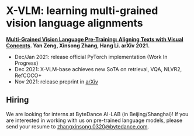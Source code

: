 # X-VLM: learning multi-grained vision language alignments

**[Multi-Grained Vision Language Pre-Training: Aligning Texts with Visual Concepts](https://arxiv.org/abs/2111.08276). Yan Zeng, Xinsong Zhang, Hang Li. arXiv 2021.**

- Dec/Jan 2021: release official PyTorch implementation (Work In Progress)
- Dec 2021: X-VLM-base achieves new SoTA on retrieval, VQA, NLVR2, RefCOCO+
- Nov 2021: release preprint in [arXiv](https://arxiv.org/abs/2111.08276)


## Hiring
We are looking for interns at ByteDance AI-LAB (in Beijing/Shanghai)! If you are interested in working with us on pre-trained language models, please send your resume to zhangxinsong.0320@bytedance.com.

